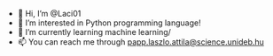 - 👋 Hi, I’m @Laci01
- 👀 I’m interested in Python programming language!
- 🌱 I’m currently learning machine learning/
- 📫 You can reach me through papp.laszlo.attila@science.unideb.hu

<!---
Laci01/Laci01 is a ✨ special ✨ repository because its `README.md` (this file) appears on your GitHub profile.
You can click the Preview link to take a look at your changes.
--->
